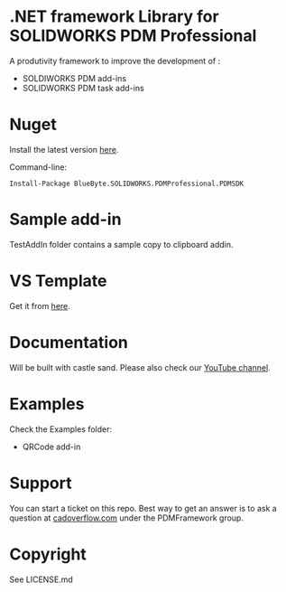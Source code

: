 # .NET framework Library for SOLIDWORKS PDM Professional
A produtivity framework to improve the development of :
 - SOLDIWORKS PDM add-ins
 - SOLIDWORKS PDM task add-ins

 
# Nuget

Install the latest version [here](https://www.nuget.org/packages/BlueByte.SOLIDWORKS.PDMProfessional.SDK). 

Command-line: 

```Install-Package BlueByte.SOLIDWORKS.PDMProfessional.PDMSDK```

# Sample add-in

TestAddIn folder contains a sample copy to clipboard addin.

# VS Template

Get it from [here](https://marketplace.visualstudio.com/items?itemName=BlueByteSystemsInc.ID).

# Documentation

Will be built with castle sand. Please also check our [YouTube channel](https://www.youtube.com/c/bluebytesystemsinc).


# Examples

Check the Examples folder:
- QRCode add-in

# Support 
 You can start a ticket on this repo. Best way to get an answer  is to ask a question at [cadoverflow.com](https://www.cadoverflow.com) under the PDMFramework group.



# Copyright

See LICENSE.md
